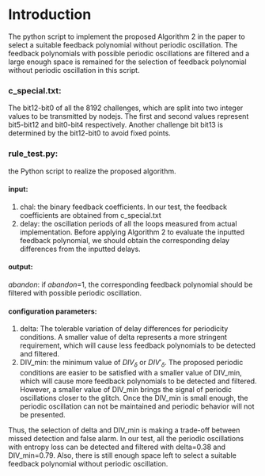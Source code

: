 Introduction
===

The python script to implement the proposed Algorithm 2 in the paper to select a suitable feedback polynomial without periodic oscillation. The feedback polynomials with possible periodic oscillations are filtered and a large enough space is remained for the selection of feedback polynomial without periodic oscillation in this script.

### c_special.txt:
The bit12-bit0 of all the 8192 challenges, which are split into two integer values to be transmitted by nodejs. The first and second values represent bit5-bit12 and bit0-bit4 respectively. Another challenge bit bit13 is determined by the bit12-bit0 to avoid fixed points.

### rule_test.py:
the Python script to realize the proposed algorithm.  

#### input:
1. chal: the binary feedback coefficients. In our test, the feedback coefficients are obtained from c_special.txt
2. delay: the oscillation periods of all the loops measured from actual implementation. Before applying Algorithm 2 to evaluate the inputted feedback polynomial, we should obtain the corresponding delay differences from the inputted delays.

#### output:
*abandon*: if *abandon*=1, the corresponding feedback polynomial should be filtered with possible periodic oscillation.

#### configuration parameters:
1. delta: The tolerable variation of delay differences for periodicity conditions. A smaller value of delta represents a more stringent requirement, which will cause less feedback polynomials to be detected and filtered.
2. DIV_min: the minimum value of $DIV_δ$ or $DIV'_δ$. The proposed periodic conditions are easier to be satisfied with a smaller value of DIV_min, which will cause more feedback polynomials to be detected and filtered. However, a smaller value of DIV_min brings the signal of periodic oscillations closer to the glitch. Once the DIV_min is small enough, the periodic oscillation can not be maintained and periodic behavior will not be presented.

Thus, the selection of delta and DIV_min is making a trade-off between missed detection and false alarm. 
In our test, all the periodic oscillations with entropy loss can be detected and filtered with delta=0.38 and DIV_min=0.79. 
Also, there is still enough space left to select a suitable feedback polynomial without periodic oscillation.
